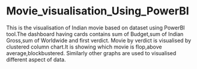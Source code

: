 # Movie_visualisation_Using_PowerBI
This is the visualisation of Indian movie based on dataset using PowerBI tool.The dashboard having cards contains sum of Budget,sum of Indian Gross,sum of Worldwide and first verdict.
Movie by verdict is visualised by clustered column chart.It is showing which movie is flop,above average,blockbustered.
Similarly other graphs are used to visualised different aspect of data.
